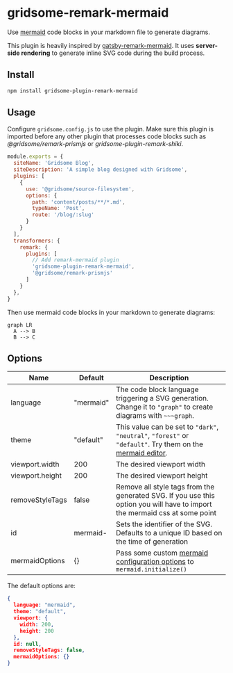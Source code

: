 # gridsome-remark-mermaid

Use [mermaid](https://mermaid-js.github.io) code blocks in your markdown file to generate diagrams.

This plugin is heavily inspired by [gatsby-remark-mermaid](https://github.com/ChappIO/gatsby-remark-mermaid).
It uses **server-side rendering** to generate inline SVG code during the build process.

## Install

~~~bash
npm install gridsome-plugin-remark-mermaid
~~~

## Usage

Configure `gridsome.config.js` to use the plugin.
Make sure this plugin is imported before any other plugin that processes code blocks such as *@gridsome/remark-prismjs* or *gridsome-plugin-remark-shiki*.

~~~js
module.exports = {
  siteName: 'Gridsome Blog',
  siteDescription: 'A simple blog designed with Gridsome',
  plugins: [
    {
      use: '@gridsome/source-filesystem',
      options: {
        path: 'content/posts/**/*.md',
        typeName: 'Post',
        route: '/blog/:slug'
      }
    }
  ],
  transformers: {
    remark: {
      plugins: [
        // Add remark-mermaid plugin
        'gridsome-plugin-remark-mermaid',
        '@gridsome/remark-prismjs'
      ]
    }
  },
}
~~~

Then use mermaid code blocks in your markdown to generate diagrams:

  ~~~mermaid
  graph LR
    A --> B
    B --> C
  ~~~

## Options

| Name            | Default               | Description                                                                                                                                                     |
| --------------- | --------------------- | --------------------------------------------------------------------------------------------------------------------------------------------------------------- |
| language        | "mermaid"             | The code block language triggering a SVG generation. Change it to `"graph"` to create diagrams with `~~~graph`.                                                 |
| theme           | "default"             | This value can be set to `"dark"`, `"neutral"`, `"forest"` or `"default"`. Try them on the [mermaid editor](https://mermaid-js.github.io/mermaid-live-editor/). |
| viewport.width  | 200                   | The desired viewport width                                                                                                                                      |
| viewport.height | 200                   | The desired viewport height                                                                                                                                     |
| removeStyleTags | false                 | Remove all style tags from the generated SVG. If you use this option you will have to import the mermaid css at some point                                      |
| id              | mermaid-<currentTime> | Sets the identifier of the SVG. Defaults to a unique ID based on the time of generation                                                                         |
| mermaidOptions  | {}                    | Pass some custom [mermaid configuration options](https://mermaid-js.github.io/mermaid/#/mermaidAPI?id=configuration) to `mermaid.initialize()`                                                                                    |

The default options are:

~~~json
{
  language: "mermaid",
  theme: "default",
  viewport: {
    width: 200,
    height: 200
  },
  id: null,
  removeStyleTags: false,
  mermaidOptions: {}
}
~~~
